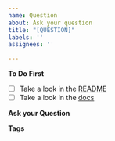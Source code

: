 ```yaml
---
name: Question
about: Ask your question
title: "[QUESTION]"
labels: ''
assignees: ''

---
```


**To Do First**
- [ ] Take a look in the [README](https://github.com/Luehang/react-native-swipe-render/blob/master/README.md)
- [ ] Take a look in the [docs](https://luehangs.site/lue_hang/projects/react-native-swipe-render)

**Ask your Question**
<!--ask your question-->

**Tags**
<!--add some related tags to your question-->
